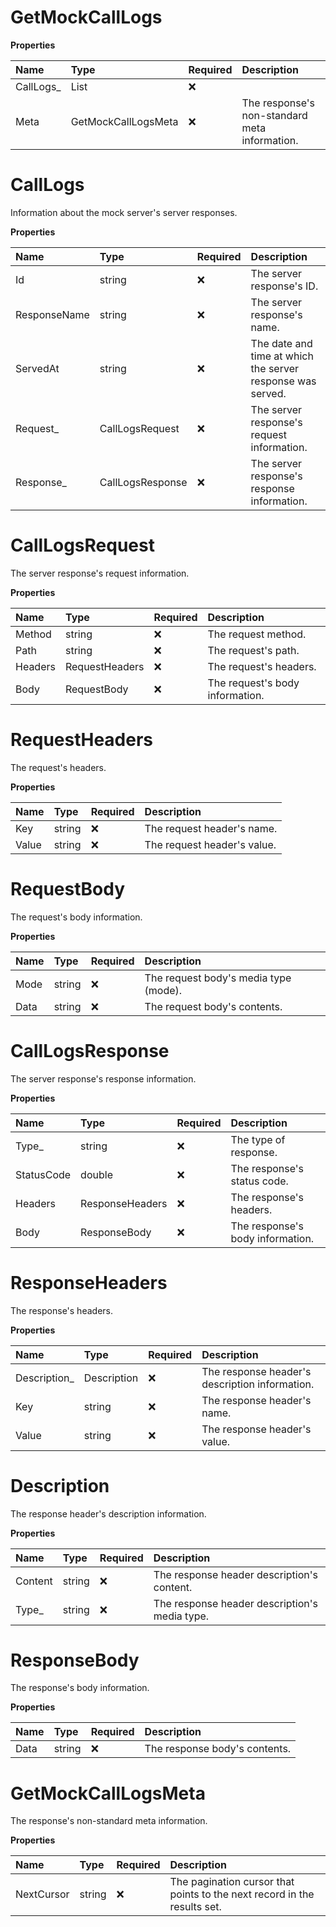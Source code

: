 # GetMockCallLogs

**Properties**

| Name       | Type                | Required | Description                                   |
| :--------- | :------------------ | :------- | :-------------------------------------------- |
| CallLogs\_ | List<CallLogs>      | ❌       |                                               |
| Meta       | GetMockCallLogsMeta | ❌       | The response's non-standard meta information. |

# CallLogs

Information about the mock server's server responses.

**Properties**

| Name         | Type             | Required | Description                                                |
| :----------- | :--------------- | :------- | :--------------------------------------------------------- |
| Id           | string           | ❌       | The server response's ID.                                  |
| ResponseName | string           | ❌       | The server response's name.                                |
| ServedAt     | string           | ❌       | The date and time at which the server response was served. |
| Request\_    | CallLogsRequest  | ❌       | The server response's request information.                 |
| Response\_   | CallLogsResponse | ❌       | The server response's response information.                |

# CallLogsRequest

The server response's request information.

**Properties**

| Name    | Type           | Required | Description                     |
| :------ | :------------- | :------- | :------------------------------ |
| Method  | string         | ❌       | The request method.             |
| Path    | string         | ❌       | The request's path.             |
| Headers | RequestHeaders | ❌       | The request's headers.          |
| Body    | RequestBody    | ❌       | The request's body information. |

# RequestHeaders

The request's headers.

**Properties**

| Name  | Type   | Required | Description                 |
| :---- | :----- | :------- | :-------------------------- |
| Key   | string | ❌       | The request header's name.  |
| Value | string | ❌       | The request header's value. |

# RequestBody

The request's body information.

**Properties**

| Name | Type   | Required | Description                           |
| :--- | :----- | :------- | :------------------------------------ |
| Mode | string | ❌       | The request body's media type (mode). |
| Data | string | ❌       | The request body's contents.          |

# CallLogsResponse

The server response's response information.

**Properties**

| Name       | Type            | Required | Description                      |
| :--------- | :-------------- | :------- | :------------------------------- |
| Type\_     | string          | ❌       | The type of response.            |
| StatusCode | double          | ❌       | The response's status code.      |
| Headers    | ResponseHeaders | ❌       | The response's headers.          |
| Body       | ResponseBody    | ❌       | The response's body information. |

# ResponseHeaders

The response's headers.

**Properties**

| Name          | Type        | Required | Description                                    |
| :------------ | :---------- | :------- | :--------------------------------------------- |
| Description\_ | Description | ❌       | The response header's description information. |
| Key           | string      | ❌       | The response header's name.                    |
| Value         | string      | ❌       | The response header's value.                   |

# Description

The response header's description information.

**Properties**

| Name    | Type   | Required | Description                                   |
| :------ | :----- | :------- | :-------------------------------------------- |
| Content | string | ❌       | The response header description's content.    |
| Type\_  | string | ❌       | The response header description's media type. |

# ResponseBody

The response's body information.

**Properties**

| Name | Type   | Required | Description                   |
| :--- | :----- | :------- | :---------------------------- |
| Data | string | ❌       | The response body's contents. |

# GetMockCallLogsMeta

The response's non-standard meta information.

**Properties**

| Name       | Type   | Required | Description                                                              |
| :--------- | :----- | :------- | :----------------------------------------------------------------------- |
| NextCursor | string | ❌       | The pagination cursor that points to the next record in the results set. |

<!-- This file was generated by liblab | https://liblab.com/ -->
